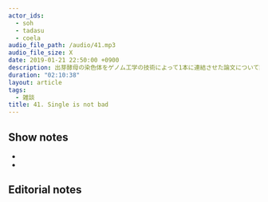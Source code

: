 ```yaml
---
actor_ids:
  - soh
  - tadasu
  - coela
audio_file_path: /audio/41.mp3
audio_file_size: X
date: 2019-01-21 22:50:00 +0900
description: 出芽酵母の染色体をゲノム工学の技術によって1本に連結させた論文について話しました。
duration: "02:10:38"
layout: article
tags: 
  - 雑談
title: 41. Single is not bad
---
```


## Show notes
- 
- 

## Editorial notes

